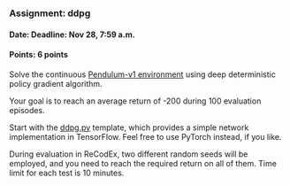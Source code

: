 ### Assignment: ddpg
#### Date: Deadline: Nov 28, 7:59 a.m.
#### Points: 6 points

Solve the continuous [Pendulum-v1 environment](https://www.gymlibrary.dev/environments/classic_control/pendulum/)
using deep deterministic policy gradient algorithm.

Your goal is to reach an average return of -200 during 100 evaluation episodes.

Start with the [ddpg.py](https://github.com/ufal/npfl122/tree/master/labs/07/ddpg.py)
template, which provides a simple network implementation in TensorFlow. Feel
free to use PyTorch instead, if you like.

During evaluation in ReCodEx, two different random seeds will be employed, and
you need to reach the required return on all of them. Time limit for each test
is 10 minutes.
